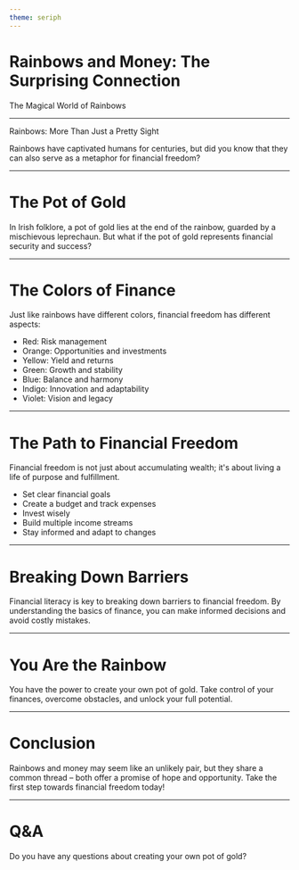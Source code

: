 ```yaml
---
theme: seriph
---
```


# Rainbows and Money: The Surprising Connection

The Magical World of Rainbows

---



Rainbows: More Than Just a Pretty Sight

Rainbows have captivated humans for centuries, but did you know that they can also serve as a metaphor for financial freedom?

---

# The Pot of Gold

In Irish folklore, a pot of gold lies at the end of the rainbow, guarded by a mischievous leprechaun. But what if the pot of gold represents financial security and success?

---

# The Colors of Finance

Just like rainbows have different colors, financial freedom has different aspects:

* Red: Risk management
* Orange: Opportunities and investments
* Yellow: Yield and returns
* Green: Growth and stability
* Blue: Balance and harmony
* Indigo: Innovation and adaptability
* Violet: Vision and legacy

---

# The Path to Financial Freedom

Financial freedom is not just about accumulating wealth; it's about living a life of purpose and fulfillment.

* Set clear financial goals
* Create a budget and track expenses
* Invest wisely
* Build multiple income streams
* Stay informed and adapt to changes

---

# Breaking Down Barriers

Financial literacy is key to breaking down barriers to financial freedom. By understanding the basics of finance, you can make informed decisions and avoid costly mistakes.

---

# You Are the Rainbow

You have the power to create your own pot of gold. Take control of your finances, overcome obstacles, and unlock your full potential.

---

# Conclusion

Rainbows and money may seem like an unlikely pair, but they share a common thread – both offer a promise of hope and opportunity. Take the first step towards financial freedom today!

---

# Q&A

Do you have any questions about creating your own pot of gold?